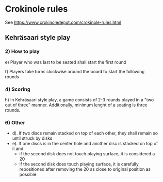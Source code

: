 # Crokinole rules

See https://www.crokinoledepot.com/crokinole-rules.html

## Kehräsaari style play

### 2) How to play

e) Player who was last to be seated shall start the first round

f) Players take turns clockwise around the board to start the following rounds

### 4) Scoring

h) In Kehräsaari style play, a game consists of 2-3 rounds played in a "two out of three" manner. Additionally, minimum lenght of a seating is three rounds.

### 6) Other

- d). If two discs remain stacked on top of each other, they shall remain so until struck by disks
- e). If one discs is in the center hole and another disc is stacked on top of it and
  - if the second disk does not touch playing surface, it is considered a 20
  - if the second disk does touch playing surface, it is carefully repositioned after removing the 20 as close to original position as possible
